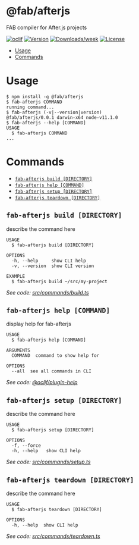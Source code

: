 @fab/afterjs
============

FAB compiler for After.js projects

[![oclif](https://img.shields.io/badge/cli-oclif-brightgreen.svg)](https://oclif.io)
[![Version](https://img.shields.io/npm/v/@fab/afterjs.svg)](https://npmjs.org/package/@fab/afterjs)
[![Downloads/week](https://img.shields.io/npm/dw/@fab/afterjs.svg)](https://npmjs.org/package/@fab/afterjs)
[![License](https://img.shields.io/npm/l/@fab/afterjs.svg)](https://github.com/fab-spec/fab/blob/master/package.json)

<!-- toc -->
* [Usage](#usage)
* [Commands](#commands)
<!-- tocstop -->
# Usage
<!-- usage -->
```sh-session
$ npm install -g @fab/afterjs
$ fab-afterjs COMMAND
running command...
$ fab-afterjs (-v|--version|version)
@fab/afterjs/0.0.1 darwin-x64 node-v11.1.0
$ fab-afterjs --help [COMMAND]
USAGE
  $ fab-afterjs COMMAND
...
```
<!-- usagestop -->
# Commands
<!-- commands -->
* [`fab-afterjs build [DIRECTORY]`](#fab-afterjs-build-directory)
* [`fab-afterjs help [COMMAND]`](#fab-afterjs-help-command)
* [`fab-afterjs setup [DIRECTORY]`](#fab-afterjs-setup-directory)
* [`fab-afterjs teardown [DIRECTORY]`](#fab-afterjs-teardown-directory)

## `fab-afterjs build [DIRECTORY]`

describe the command here

```
USAGE
  $ fab-afterjs build [DIRECTORY]

OPTIONS
  -h, --help     show CLI help
  -v, --version  show CLI version

EXAMPLE
  $ fab-afterjs build ~/src/my-project
```

_See code: [src/commands/build.ts](https://github.com/fab-spec/fab/blob/v0.0.1/src/commands/build.ts)_

## `fab-afterjs help [COMMAND]`

display help for fab-afterjs

```
USAGE
  $ fab-afterjs help [COMMAND]

ARGUMENTS
  COMMAND  command to show help for

OPTIONS
  --all  see all commands in CLI
```

_See code: [@oclif/plugin-help](https://github.com/oclif/plugin-help/blob/v2.1.3/src/commands/help.ts)_

## `fab-afterjs setup [DIRECTORY]`

describe the command here

```
USAGE
  $ fab-afterjs setup [DIRECTORY]

OPTIONS
  -f, --force
  -h, --help   show CLI help
```

_See code: [src/commands/setup.ts](https://github.com/fab-spec/fab/blob/v0.0.1/src/commands/setup.ts)_

## `fab-afterjs teardown [DIRECTORY]`

describe the command here

```
USAGE
  $ fab-afterjs teardown [DIRECTORY]

OPTIONS
  -h, --help  show CLI help
```

_See code: [src/commands/teardown.ts](https://github.com/fab-spec/fab/blob/v0.0.1/src/commands/teardown.ts)_
<!-- commandsstop -->
